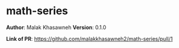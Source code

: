 # math-series

**Author**: Malak Khasawneh
**Version**: 0.1.0

**Link of PR**: https://github.com/malakkhasawneh2/math-series/pull/1